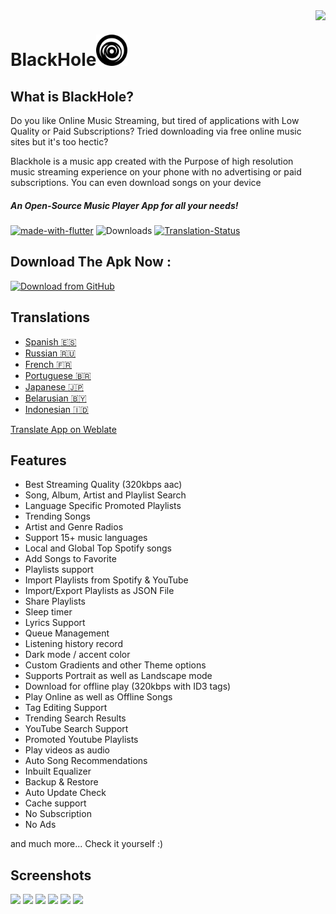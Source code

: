<img align="right" src="https://media3.giphy.com/media/tqfS3mgQU28ko/giphy.gif?cid=ecf05e47a88n7gdy9a14c7a7y9ah9es7n4eeggis3vn3ow7i&ep=v1_gifs_search&rid=giphy.gif&ct=g" height="280px" width="auto">

<h1 align="left">BlackHole<img src="https://github.com/abhayanigam/flutter_projects_and_practice/blob/master/Projects/BlackHole/assets/ic_launcher.png" width="50px"></h1>

## What is BlackHole?

Do you like Online Music Streaming, but tired of applications with Low Quality or Paid Subscriptions?
Tried downloading via free online music sites but it's too hectic?

Blackhole is a music app created with the Purpose of high resolution music streaming experience on 
your phone with no advertising or paid subscriptions. You can even download songs on your device 

<h5><b>An Open-Source Music Player App for all your needs!</b></h5>

[![made-with-flutter](https://img.shields.io/badge/Made%20with-Flutter-1f425f.svg)](https://flutter.dev/) ![Downloads](https://img.shields.io/github/downloads/Sangwan5688/BlackHole/total)
[![Translation-Status](https://hosted.weblate.org/widgets/blackhole/-/translations/svg-badge.svg)](https://hosted.weblate.org/engage/blackhole/)

## Download The Apk Now :

[<img src="https://user-images.githubusercontent.com/663460/26973090-f8fdc986-4d14-11e7-995a-e7c5e79ed925.png"
     alt="Download from GitHub"
     height="90">](https://github.com/abhayanigam/flutter_projects_and_practice/releases/download/V1.0.0/app-release.apk)

## Translations

- [Spanish :es:](/README.ES.md)
- [Russian :ru:](/README.RU.md)
- [French :fr:](/README.FR.md)
- [Portuguese :brazil:](/README.PT.md)
- [Japanese :jp:](/README.JA.md)
- [Belarusian :belarus:](/README.BE.md)
- [Indonesian :indonesia:](/README.ID.md)

[Translate App on Weblate](https://hosted.weblate.org/projects/blackhole/translations/)

## Features

- Best Streaming Quality (320kbps aac)
- Song, Album, Artist and Playlist Search
- Language Specific Promoted Playlists
- Trending Songs
- Artist and Genre Radios
- Support 15+ music languages
- Local and Global Top Spotify songs
- Add Songs to Favorite
- Playlists support
- Import Playlists from Spotify & YouTube
- Import/Export Playlists as JSON File
- Share Playlists
- Sleep timer
- Lyrics Support
- Queue Management
- Listening history record
- Dark mode / accent color
- Custom Gradients and other Theme options
- Supports Portrait as well as Landscape mode
- Download for offline play (320kbps with ID3 tags)
- Play Online as well as Offline Songs
- Tag Editing Support
- Trending Search Results
- YouTube Search Support
- Promoted Youtube Playlists
- Play videos as audio
- Auto Song Recommendations
- Inbuilt Equalizer
- Backup & Restore
- Auto Update Check
- Cache support
- No Subscription
- No Ads

and much more...
Check it yourself :)

## Screenshots

<img src="https://github.com/Sangwan5688/BlackHole/blob/main/fastlane/metadata/android/en-US/images/phoneScreenshots/1.png?raw=true" width="32%"> <img src="https://github.com/Sangwan5688/BlackHole/blob/main/fastlane/metadata/android/en-US/images/phoneScreenshots/2.png?raw=true" width="32%"> <img src="https://github.com/Sangwan5688/BlackHole/blob/main/fastlane/metadata/android/en-US/images/phoneScreenshots/3.png?raw=true" width="32%"> <img src="https://github.com/Sangwan5688/BlackHole/blob/main/fastlane/metadata/android/en-US/images/phoneScreenshots/4.png?raw=true" width="32%"> <img src="https://github.com/Sangwan5688/BlackHole/blob/main/fastlane/metadata/android/en-US/images/phoneScreenshots/5.png?raw=true" width="32%"> <img src="https://github.com/Sangwan5688/BlackHole/blob/main/fastlane/metadata/android/en-US/images/phoneScreenshots/6.png?raw=true" width="32%">
